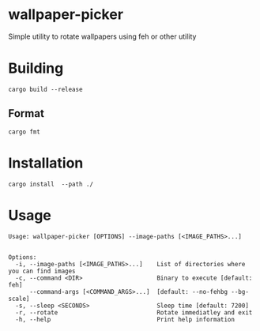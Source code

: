 # wallpaper-picker

Simple utility to rotate wallpapers using feh or other utility


# Building

```
cargo build --release
```
## Format
```
cargo fmt
```

# Installation

```
cargo install  --path ./

```

# Usage
```
Usage: wallpaper-picker [OPTIONS] --image-paths [<IMAGE_PATHS>...]


Options:
  -i, --image-paths [<IMAGE_PATHS>...]    List of directories where you can find images
  -c, --command <DIR>                     Binary to execute [default: feh]
      --command-args [<COMMAND_ARGS>...]  [default: --no-fehbg --bg-scale]
  -s, --sleep <SECONDS>                   Sleep time [default: 7200]
  -r, --rotate                            Rotate immediatley and exit
  -h, --help                              Print help information
```
